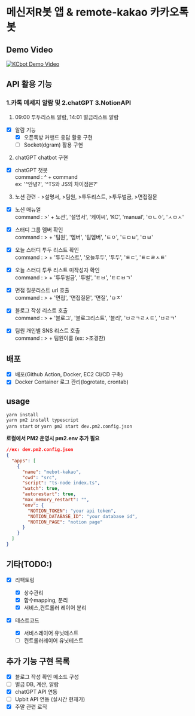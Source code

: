 # 메신저R봇 앱 & remote-kakao 카카오톡 봇

## Demo Video

[![KCbot Demo Video](http://img.youtube.com/vi/tsswjg-nQ9s/0.jpg)](https://youtu.be/tsswjg-nQ9s?t=0s)

## API 활용 기능

### 1.카톡 메세지 알람 및 2.chatGPT 3.NotionAPI

1. 09:00 투두리스트 알람, 14:01 벌금리스트 알람

- [x] 알람 기능
  - [x] 오픈톡방 커맨드 응답 활용 구현
  - [ ] Socket(dgram) 활용 구현

2. chatGPT chatbot 구현

- [x] chatGPT 챗봇  
       command : ^ + command  
       ex: '^안녕?', '^TS와 JS의 차이점은?'

3. 노션 관련 - >설명서, >팀원, >투두리스트, >투두벌금, >면접질문

- [x] 노션 매뉴얼  
       command : >' + 노션', '설명서', '케이씨', 'KC', 'manual', 'ㅁㄴㅇ', 'ㅅㅁㅅ'

- [x] 스터디 그룹 멤버 확인  
       command : > + '팀원', '멤버', '팀멤버', 'ㅌㅇ', 'ㅌㅁㅂ', 'ㅁㅂ'

- [x] 오늘 스터디 투두 리스트 확인  
       command : > + '투두리스트', '오늘투두', '투두', 'ㅌㄷ', 'ㅌㄷㄹㅅㅌ'

- [x] 오늘 스터디 투두 리스트 미작성자 확인  
       command : > + '투두벌금', '투벌', 'ㅌㅂ', 'ㅌㄷㅂㄱ'

- [x] 면접 질문리스트 url 호출  
       command : > + '면접', '면접질문', '면질', 'ㅁㅈ'

- [x] 블로그 작성 리스트 호출  
       command : > + '블로그', '블로그리스트', '블리', 'ㅂㄹㄱㄹㅅㅌ', 'ㅂㄹㄱ'

- [x] 팀원 개인별 SNS 리스트 호출  
       command : > + 팀원이름 (ex: >조경찬)

## 배포

- [x] 배포(Github Action, Docker, EC2 CI/CD 구축)
- [x] Docker Container 로그 관리(logrotate, crontab)

## usage

`yarn install`<br>
`yarn pm2 install typescript`<br>
`yarn start` or `yarn pm2 start dev.pm2.config.json`

**로컬에서 PM2 운영시 pm2.env 추가 필요**

```JSON
//ex: dev.pm2.config.json
{
  "apps": [
    {
      "name": "mebot-kakao",
      "cwd": "src",
      "script": "ts-node index.ts",
      "watch": true,
      "autorestart": true,
      "max_memory_restart": "",
      "env": {
        "NOTION_TOKEN": "your api token",
        "NOTION_DATABASE_ID": "your database id",
        "NOTION_PAGE": "notion page"
      }
    }
  ]
}
```

## 기타(TODO:)

- [x] 리팩토링

  - [x] 상수관리
  - [x] 함수mapping, 분리
  - [x] 서비스,컨트롤러 레이어 분리

- [x] 테스트코드

  - [x] 서비스레이어 유닛테스트
  - [ ] 컨트롤러레이어 유닛테스트

## 추가 기능 구현 목록

- [x] 블로그 작성 확인 메소드 구성
- [ ] 벌금 DB, 계산, 알람
- [x] chatGPT API 연동
- [ ] Upbit API 연동 (실시간 현재가)
- [x] 주말 관련 로직
